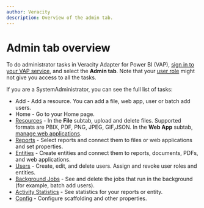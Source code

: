 ```yaml
---
author: Veracity
description: Overview of the admin tab.
---
```


# Admin tab overview

To do administrator tasks in Veracity Adapter for Power BI (VAP), [sign in to your VAP service](../reading-reports/overview.md), and select the **Admin tab**. Note that your [user role](../user-roles.md) might not give you access to all the tasks.

If you are a SystemAdministrator, you can see the full list of tasks:
* Add - Add a resource. You can add a file, web app, user or batch add users.
* Home - Go to your Home page.
* [Resources](resource.md) - In the **File** subtab, upload and delete files. Supported formats are PBIX, PDF, PNG, JPEG, GIF,JSON. In the **Web App** subtab, [manage web applications](manage-webs.md).
* [Reports](manage-reports.md) - Select reports and connect them to files or web applications and set properties.
* [Entities](entities.md) - Create entities and connect them to reports, documents, PDFs, and web applications.
* [Users](users.md) - Create, edit, and delete users. Assign and revoke user roles and entities.
* [Background Jobs](background-jobs.md) - See and delete the jobs that run in the background (for example, batch add users).
* [Activity Statistics](statistics.md) - See statistics for your reports or entity.
* [Config](configure.md) - Configure scaffolding and other properties.
